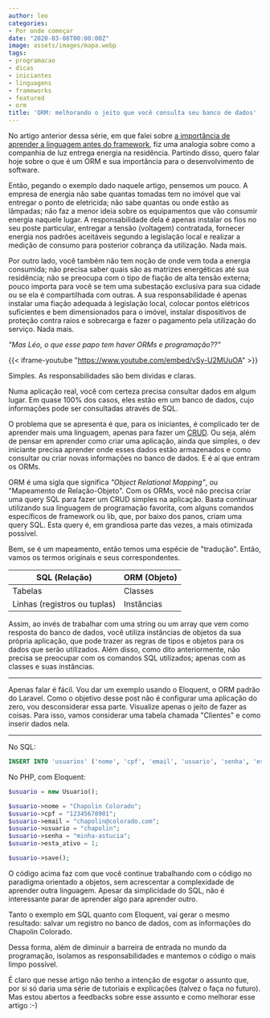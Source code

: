 ```yaml
---
author: leo
categories:
- Por onde começar
date: "2020-03-08T00:00:00Z"
image: assets/images/mapa.webp
tags:
- programacao
- dicas
- iniciantes
- linguagens
- frameworks
- featured
- orm
title: 'ORM: melhorando o jeito que você consulta seu banco de dados'
---
```

No artigo anterior dessa série, em que falei sobre [a importância de aprender a linguagem antes do framework][framework], fiz uma analogia sobre como a companhia de luz entrega energia na residência. Partindo disso, quero falar hoje sobre o que é um ORM e sua importância para o desenvolvimento de software.

Então, pegando o exemplo dado naquele artigo, pensemos um pouco. A empresa de energia não sabe quantas tomadas tem no imóvel que vai entregar o ponto de eletricida; não sabe quantas ou onde estão as lâmpadas; não faz a menor ideia sobre os equipamentos que vão consumir energia naquele lugar. A responsabilidade dela é apenas instalar os fios no seu poste particular, entregar a tensão (voltagem) contratada, fornecer energia nos padrões aceitáveis segundo a legislação local e realizar a medição de consumo para posterior cobrança da utilização. Nada mais.

Por outro lado, você também não tem noção de onde vem toda a energia consumida; não precisa saber quais são as matrizes energéticas até sua residência; não se preocupa com o tipo de fiação de alta tensão externa; pouco importa para você se tem uma subestação exclusiva para sua cidade ou se ela é compartilhada com outras. A sua responsabilidade é apenas instalar uma fiação adequada à legislação local, colocar pontos elétricos suficientes e bem dimensionados para o imóvel, instalar dispositivos de proteção contra raios e sobrecarga e fazer o pagamento pela utilização do serviço. Nada mais.

*"Mas Léo, o que esse papo tem haver ORMs e programação??"*

{{< iframe-youtube "https://www.youtube.com/embed/vSy-U2MUuOA" >}}

Simples. As responsabilidades são bem dividas e claras.

Numa aplicação real, você com certeza precisa consultar dados em algum lugar. Em quase 100% dos casos, eles estão em um banco de dados, cujo informações pode ser consultadas através de SQL.

O problema que se apresenta é que, para os iniciantes, é complicado ter de aprender mais uma linguagem, apenas para fazer um [CRUD][crud]. Ou seja, além de pensar em aprender como criar uma aplicação, ainda que simples, o dev iniciante precisa aprender onde esses dados estão armazenados e como consultar ou criar novas informações no banco de dados. E é aí que entram os ORMs.

ORM é uma sigla que significa *"Object Relational Mapping"*, ou "Mapeamento de Relação-Objeto". Com os ORMs, você não precisa criar uma query SQL para fazer um CRUD simples na aplicação. Basta continuar utilizando sua linguagem de programação favorita, com alguns comandos específicos de framework ou lib, que, por baixo dos panos, criam uma query SQL. Esta query é, em grandiosa parte das vezes, a mais otimizada possível.

Bem, se é um mapeamento, então temos uma espécie de "tradução". Então, vamos os termos originais e seus correspondentes.

| SQL (Relação)                | ORM (Objeto) |
|------------------------------|--------------|
| Tabelas                      | Classes      |
| Linhas (registros ou tuplas) | Instâncias   |

Assim, ao invés de trabalhar com uma string ou um array que vem como resposta do banco de dados, você utiliza instâncias de objetos da sua própria aplicação, que pode trazer as regras de tipos e objetos para os dados que serão utilizados. Além disso, como dito anteriormente, não precisa se preocupar com os comandos SQL utilizados; apenas com as classes e suas instâncias.

-----
Apenas falar é fácil. Vou dar um exemplo usando o Eloquent, o ORM padrão do Laravel. Como o objetivo desse post não é configurar uma aplicação do zero, vou desconsiderar essa parte. Visualize apenas o jeito de fazer as coisas. Para isso, vamos considerar uma tabela chamada "Clientes" e como inserir dados nela.

-----

No SQL:
```sql
INSERT INTO 'usuarios' ('nome', 'cpf', 'email', 'usuario', 'senha', 'esta_ativo') VALUES ('Chapolin Colorado', '12345678901', 'chapolin@colorado.com', 'chapolin', 'minha-astucia', 1);
```

No PHP, com Eloquent:

```php
$usuario = new Usuario();

$usuario->nome = "Chapolin Colorado";
$usuario->cpf = "12345678901";
$usuario->email = "chapolin@colorado.com";
$usuario->usuario = "chapolin";
$usuario->senha = "minha-astucia";
$usuario->esta_ativo = 1;

$usuario->save();
```

O código acima faz com que você continue trabalhando com o código no paradigma orientado a objetos, sem acrescentar a complexidade de aprender outra linguagem. Apesar da simplicidade do SQL, não é interessante parar de aprender algo para aprender outro.

Tanto o exemplo em SQL quanto com Eloquent, vai gerar o mesmo resultado: salvar um registro no banco de dados, com as informações do Chapolin Colorado.

Dessa forma, além de diminuir a barreira de entrada no mundo da programação, isolamos as responsabilidades e mantemos o código o mais limpo possível.

É claro que nesse artigo não tenho a intenção de esgotar o assunto que, por si só daria uma série de tutoriais e explicações (talvez o faça no futuro). Mas estou abertos a feedbacks sobre esse assunto e como melhorar esse artigo :-)


[framework]: http://localhost:4000/preciso-realmente-aprender-linguagem-antes-framework/
[crud]: http://devfuria.com.br/sql/mysql-crud/